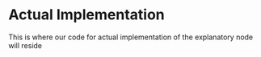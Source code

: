 # Actual Implementation

This is where our code for actual implementation of the explanatory node will reside
